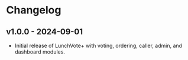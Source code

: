 # Changelog

## v1.0.0 - 2024-09-01
- Initial release of LunchVote+ with voting, ordering, caller, admin, and dashboard modules.
